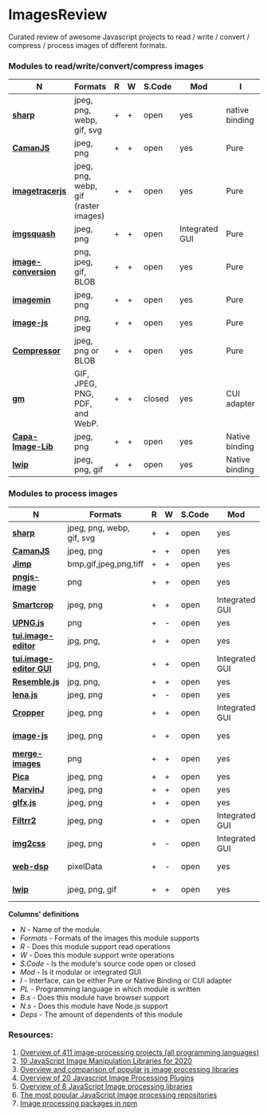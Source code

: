 # ImagesReview
Curated review of awesome Javascript projects to read / write / convert / compress / process images of different formats.

### Modules to read/write/convert/compress images

| **N** | **Formats** | **R** | **W** | **S.Code** | **Mod** | **I** | **PL** | **B.s** | **N.s** | **Deps**|
| --- | --- | --- | --- | --- | --- | --- | --- | --- | --- |----|
| [**sharp**](https://github.com/lovell/sharp)| jpeg, png, webp, gif, svg | + | + | open | yes | native binding | [libvips](https://github.com/libvips/libvips) + Node.js | - | + |1425|
| [**CamanJS**](https://github.com/meltingice/CamanJS/) | jpeg, png | + | + | open | yes | Pure | JavaScript | + | + | 5|
| [**imagetracerjs**](https://github.com/jankovicsandras/imagetracerjs) | jpeg, png, webp, gif (raster images) | + | + | open | yes | Pure | JavaScript | + | + | 5 |
| [**imgsquash**](https://github.com/eashish93/imgsquash) | jpeg, png | + | + | open | Integrated GUI | Pure | Node.js, JavaScript | + | + | - |
| [**image-conversion**](https://github.com/WangYuLue/image-conversion) | png, jpeg, gif, BLOB | + | + | open | yes | Pure | JavaScript(TypeScript) | + | + | 2 |
| [**imagemin**](https://github.com/imagemin/imagemin) | jpeg, png | + | + | open | yes | Pure | JavaScript | + | + | 682 |
| [**image-js**](https://github.com/image-js/image-js) | png, jpeg | + | + | open | yes | Pure | Node.js, JavaScript | + | + |19 |
| [**Compressor**](https://github.com/fengyuanchen/compressorjs) | jpeg, png or BLOB | + | + | open | yes | Pure | JavaScript | + | - | 21 |
| [**gm**](https://github.com/aheckmann/gm) | GIF, JPEG, PNG, PDF, and WebP. | + | + | closed | yes | CUI adapter | c | - | + | 1122 |
| [**Capa-Image-Lib**](https://gitlab.com/Capa_Album/capa_image_lib#README) | jpeg, png | + | + | open | yes | Native binding | c++ | - | + | 0 |
| [**lwip**](https://github.com/EyalAr/lwip) | jpeg, png, gif | + | + | open | yes | Native binding | c | - | + | 79|


### Modules to process images

| **N** | **Formats** | **R** | **W** | **S.Code** | **Mod** | **I** | **PL** | **B.s** | **N.s** | **Deps**|
| --- | --- | --- | --- | --- | --- | --- | --- | --- | --- |----|
| [**sharp**](https://github.com/lovell/sharp)| jpeg, png, webp, gif, svg | + | + | open | yes | Native binding | [libvips](https://github.com/libvips/libvips) + Node.js | - | + | 1425|
| [**CamanJS**](https://github.com/meltingice/CamanJS/) | jpeg, png | + | + | open | yes | Pure | JavaScript | + | + | 5 |
| [**Jimp**](https://github.com/oliver-moran/jimp/tree/master/packages/jimp)| bmp,gif,jpeg,png,tiff| + | + | open | yes | Pure | Node.js | + | + | 1075|
| [**pngjs-image**](https://github.com/YahooArchive/pngjs-image) | png | + | + | open | yes | Pure | JavaScript |-| + | 27 |
| [**Smartcrop**](https://github.com/jwagner/smartcrop.js) | jpeg, png | + | + | open | Integrated GUI | Pure | JavaScript | + | +| 19|
| [**UPNG.js**](https://github.com/photopea/UPNG.js) | png | + | - | open | yes | Pure | JavaScript | + | + | 1 |
| [**tui.image-editor**](https://github.com/nhn/tui.image-editor) | jpg, png, | + | + | open | yes | Pure | JavaScript | + | + |15 |
| [**tui.image-editor GUI**](https://github.com/nhn/toast-ui.react-image-editor) | jpg, png, | + | + | open | Integrated GUI | Pure | JavaScript | + | + | 2 |
| [**Resemble.js**](https://github.com/rsmbl/Resemble.js) | jpg, png, | + | + | open | yes | Pure | JavaScript | + | + | 50 |
| [**lena.js**](https://github.com/davidsonfellipe/lena.js) | jpeg, png | + | - | open | yes | Pure | JavaScript | + | - | 0 |
| [**Cropper**](https://github.com/fengyuanchen/cropperjs) | jpeg, png | + | + | open | Integrated GUI | Pure | JavaScript | + | - | 276 |
| [**image-js**](https://github.com/image-js/image-js) | jpeg, png | + | + | open | yes | Pure | Node.js, JavaScript | + | + | 19 |
| [**merge-images**](https://github.com/lukechilds/merge-images) | png | + | + | open | yes | Pure | JavaScript | + | + | 11 |
| [**Pica**](https://github.com/nodeca/pica) | jpeg, png | + | + | open | yes | Pure | JavaScript | + | + | 47 |
| [**MarvinJ**](https://github.com/gabrielarchanjo/marvinj) | jpeg, png | + | + | open | yes | Pure | JavaScript | + | + | 0|
| [**glfx.js**](https://github.com/evanw/glfx.js)| jpeg, png | + | + | open | yes | Pure | JavaScript | modern | - | 5 |
| [**Filtrr2**](https://github.com/alexmic/filtrr/tree/master/filtrr2)| jpeg, png | + | + | open | Integrated GUI| Pure | JavaScript | + | - | - |
| [**img2css**](https://github.com/javierbyte/img2css)| jpeg, png | + | - | open | Integrated GUI | Pure | JavaScript | + | - | - |
| [**web-dsp**](https://github.com/shamadee/web-dsp) | pixelData | + | - | open | yes | Native-binding | c++ | + | - | 0|
| [**lwip**](https://github.com/EyalAr/lwip) | jpeg, png, gif | + | + | open | yes | Native binding | c | - | + | 79 |



**Columns' definitions**
* *N* - Name of the module.
* *Formats* - Formats of the images this module supports
* *R* - Does this module support read operations 
* *W* - Does this module support write operations
* *S.Code* - Is the module's source code open or closed
* *Mod* - Is it modular or integrated GUI 
* *I* - Interface, can be either Pure or Native Binding or CUI adapter 
* *PL* - Programming language in which module is written
* *B.s* - Does this module have browser support
* *N.s* - Does this module have Node.js support
* *Deps* - The amount of dependents of this module


### Resources:

1. [Overview of 411 image-processing projects (all programming languages)](https://awesomeopensource.com/projects/image-processing)
2. [10 JavaScript Image Manipulation Libraries for 2020](https://blog.bitsrc.io/image-manipulation-libraries-for-javascript-187fde1ad5af)
3. [Overview and comparison of popular js image processing libraries](https://webkid.io/blog/image-processing-in-javascript/)
4. [Overview of 20 Javascript Image Processing Plugins](https://bashooka.com/coding/best-of-20-javascript-image-processing-plugins/)
5. [Overview of 8 JavaScript Image processing libraries](https://tangiblejs.com/libraries/image-processing)
6. [The most popular JavaScript Image processing repositories](https://bestofjs.org/projects?tags=image)
7. [Image processing packages in npm](https://www.npmjs.com/search?q=image-processing)

